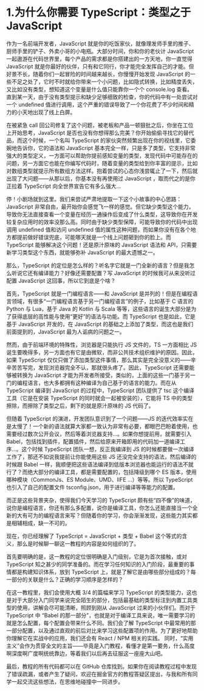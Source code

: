 # 1.为什么你需要 TypeScript：类型之于 JavaScript

作为一名前端开发者，JavaScript 就是你的吃饭家伙，就像理发师手里的推子、厨师手里的铲子、外卖小哥的小电瓶。大部分时间，你和你的老伙计 JavaScript 一起遨游在代码世界里，每个产品的需求都是你搭建出的一方天地，你一直觉得 JavaScript 就是你最好的伙伴，只有和它同行，你才能完全发挥自己的才能。但好景不长，随着你们一起冒险的时间越来越长，你慢慢开始发现 JavaScript 的一些不足之处了，它时不时就给你带来一个小问题，比如隐式转换，比如精度丢失，又比如没有类型，想知道这个变量是什么值只能靠你一个个 console.log 查看。直到某一天，由于没有类型提示和缺少足够细致的检查，你的代码中有一处尝试对一个 undefined 值进行调用，这个严重的错误导致了一个你花费了不少时间和精力的小天地出现了线上白屏。

在被紧急 call 回公司修复了这个问题，被老板和产品一顿狠批之后，你坐在工位上开始思考，JavaScript 是否也没有你想得那么完美？你开始偷偷寻找它的替代品，而这个时候，一个名叫 TypeScript 的家伙突然频繁出现在你的视线里，它委婉地告诉你，它的语法和 JavaScript 基本完全一样，只是多了类型，它支持非常强大的类型定义，一方面可以帮助你提前感知变量的类型，发现代码中可能存在的问题，另一方面它也能在你编写代码时，随着变量的类型给到你丰富的提示，比如对数组类型就提示所有数组方法这样。抱着尝试的心态你浅尝辄止了一下，然后就出现了大问题——从那以后，你基本没有再使用过 JavaScript ，取而代之的是你正拉着 TypeScript 向全世界宣告它有多么强大...

停！小剧场就到这里。我们来尝试严肃地提取一下这个小故事的中心思路：JavaScript 非常自由，最开始你会感觉飞一样的感觉。但它缺少类型这个能力，导致你无法直接查看一个变量在经历一通操作后变成了什么类型，这导致你在开发较复杂应用时的效率没那么高。同时由于缺少类型保障，可能导致你的代码中出现调用 undefined 值和访问 undefined 值的属性这种问题，而如果你没有在各个地方都提前做好错误兜底，可能哪天就是一个线上问题砸到你的脸上。而 TypeScript 能够解决这个问题！还是原汁原味的 JavaScript 语法和 API，只需要新学习类型这个东西，就能够弥补 JavaScript 的最大遗憾之一。

那么，TypeScript 的定位是怎么样的？听名字它就是一门全新的语言？但是我怎么听说它还有编译能力？好像还需要配置？写 JavaScript 的时候我可从来没听过配置 JavaScript 这回事，所以它到底是个啥？

首先，TypeScript 就是一门编程语言——和 JavaScript 是并列的！但是在编程语言领域，有很多“一门编程语言基于另一门编程语言”的例子，比如基于 C 语言的 Python 与 Lua，基于 Java 的 Kotlin 与 Scala 等等，这些语言的诞生大部分是为了获得底层的高性能与使用“更好”的语法与功能。而 TypeScript 也是如此，它是基于 JavaScript 开发的，在 JavaScript 的基础之上添加了类型，而这也是我们前面提到的，JavaScript 最为人诟病的问题之一。

然而，由于前端环境的特殊性，浏览器是只能执行 JS 文件的，TS 一方面相比 JS 诞生要晚得多，另一方面也有它是由微软，而非公共技术组织维护的原因。因此，如果 TypeScript 仅仅只做了添加类型这件事情，那么其实是完全没意义的——辛辛苦苦写完，发现浏览器完全不认，那就很头疼了。因此，TypeScript 还需要能够被转换为 JavaScript 才能为开发者所接受，类似的，上面的这些一门基于另一门的编程语言，也大多都拥有这种编译为自己基于的语言的能力。而在从 TypeScript 编译到 JavaScript 的过程中，TypeScript 团队提供了 tsc 这个编译工具（它是在安装 TypeScript 的同时就会一起被安装的），它能将 TS 中的类型擦除，而擦除了类型之后，剩下的就是原汁原味的 JS 代码了。

但随着 TypeScript 的演进，开发团队意识到了一个问题——JS 的迭代效率实在是太慢了！一个新的语法就算大家都一致认为非常有必要，都眼巴巴盼着使用，也需要经过数次公开会议，然后等着浏览器支持...。如果你想提前用，就需要引入 Babel，包括找到插件，配置插件，然后给原来开箱即用的代码加一道编译工序...。这个时候 TypeScript 团队一想，反正我编译到 JS 的时候都要做一次编译工作了，那还不如说我提前让你能使用这些 JS 还没完全支持的语法，然后编译的时候跟 Babel 一样，我顺便把这些语法编译到低版本浏览器也能运行的语法不就行了？而绝大部分的编译工具，都是需要配置的，包括降级到哪个 ES 版本，使用哪种模块（CommonJs、ES Module、UMD、IIFE ...）等等。所以 TypeScript 也引入了自己的配置文件 tsconfig.json，用于进行编译等等能力的配置。

而正是这些背景夹杂，使得我们今天学习的 TypeScript 颇有些“四不像”的味道，说你是编程语言，你还有那么多配置，说你是编译工具，你怎么还能直接当一个全新的大有可为的编程语言来写？但随着你的学习，你会渐渐发现，这些能力其实都是相辅相成，缺一不可的。

现在，你已经理解了 TypeScript = JavaScript + 类型 + Babel 这个等式的含义，那么是时候聊一聊这一教程的内容是如何组织的了。

首先要明确的是，这一教程的定位很明确是入门级别，它是为首次接触，或对 TypeScript 知之甚少的同学准备的。而在学习任何知识的入门阶段，最重要的事情都是构建知识体系，放到 TypeScript 上，就是了解它是由哪些部分组成的？每一部分的关联是什么？正确的学习顺序是怎样的？

在这一教程里，我们会使用大概 3/4 的篇幅来学习 TypeScript 的类型能力，这也是对于大部分入门同学来说完全陌生的部分，包括最基础的类型标注到内置工具类型的使用，讲解会尽可能清晰，照顾到刚从 JavaScript 过来的小伙伴们。而对于 TypeScript 中 “Babel 的那一部分”，也就是对于编译工具来说，唯一需要学习的就是怎么配置，每个配置会带来什么不同。我们会了解 TypeScript 中最常用的那一部分配置，以及通过直观的前后对比来学习这些配置项的作用。为了更好地帮助你理解它在实战中的应用，我们还会有 React / NPM 相关的实践。 同时，“实用主义”会作为贯穿全文的主旨——毕竟是入门教程，看懂才是第一要务，什么高度啊深度啊广度啊统统靠边，等着我们以后再去征服这一座座大山吧。

最后，教程的所有代码都可以在 GitHub 仓库找到。如果你在阅读教程过程中发现了错误疏漏，或者产生了疑问，欢迎在掘金官方的教程答疑区提出，与我和所有同学一起交流这些想法，在思维地碰撞中一同进步。